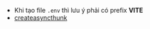 - Khi tạo file `.env` thì lưu ý phải có prefix **VITE**
- [createasyncthunk](https://techmaster.vn/posts/36779/huong-dan-su-dung-createasyncthunk-trong-redux-toolkit)
